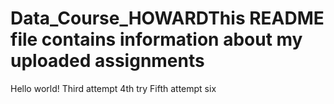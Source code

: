 # Data_Course_HOWARDThis README file contains information about my uploaded assignments
Hello world!
Third attempt
4th try
Fifth attempt
six
